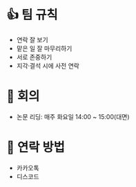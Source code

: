 # 👍 팀 규칙
- 연락 잘 보기
- 맡은 일 잘 마무리하기
- 서로 존중하기
- 지각·결석 시에 사전 연락


# 📄 회의
- 논문 리딩: 매주 화요일 14:00 ~ 15:00(대면)


# 📱 연락 방법
- 카카오톡
- 디스코드

